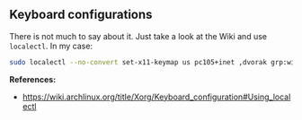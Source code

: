 ## Keyboard configurations

There is not much to say about it.
Just take a look at the Wiki and use `localectl`. In my case:

```sh
sudo localectl --no-convert set-x11-keymap us pc105+inet ,dvorak grp:win_space_toggle
```

**References:**

- <https://wiki.archlinux.org/title/Xorg/Keyboard_configuration#Using_localectl>
